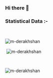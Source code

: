 ### Hi there 👋

<!--
**m-derakhshan/m-derakhshan** is a ✨ _special_ ✨ repository because its `README.md` (this file) appears on your GitHub profile.

Here are some ideas to get you started:

- 🔭 I’m currently working on ...
- 🌱 I’m currently learning ...
- 👯 I’m looking to collaborate on ...
- 🤔 I’m looking for help with ...
- 💬 Ask me about ...
- 📫 How to reach me: ...
- 😄 Pronouns: ...
- ⚡ Fun fact: ...
-->

<h3>Statistical Data :-</h3>

<br>
<p><img align="center"
    src="https://github-readme-stats.vercel.app/api/top-langs?username=m-derakhshan&show_icons=true&locale=en&layout=compact"
    alt="m-derakhshan" /></p>

<p>&nbsp;<img align="center" src="https://github-readme-stats.vercel.app/api?username=m-derakhshan&show_icons=true&locale=en"
    alt="m-derakhshan" /></p>

</br>

<p><img align="center" src="https://github-readme-streak-stats.herokuapp.com/?user=m-derakhshan&" alt="m-derakhshan" /></p>
